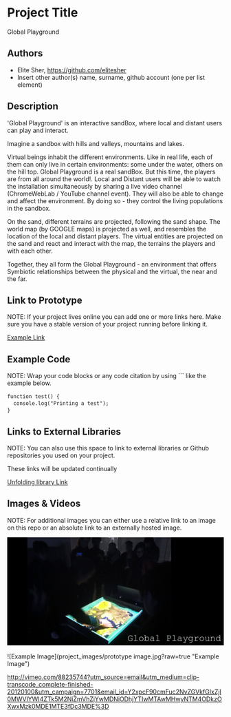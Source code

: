 # Project Title
Global Playground

## Authors
- Elite Sher, https://github.com/elitesher
- Insert other author(s) name, surname, github account (one per list element)

## Description
'Global Playground' is an interactive sandBox, where local and distant users can play and interact.

Imagine a sandbox with hills and valleys, mountains and lakes.

Virtual beings inhabit the different environments. Like in real life, each of them can only live in certain environments: some under the water, others on the hill top. 
Global Playground is a real sandBox. But this time, the players are from all around the world!. Local and Distant users will be able to watch the installation simultaneously by sharing a live video channel (ChromeWebLab / YouTube channel event). They will also be able to change and affect the environment. By doing so - they control the living populations in the sandbox.

On the sand, different terrains are projected, following the sand shape. The world map (by GOOGLE maps) is projected as well, and resembles the location of the local and distant players. The virtual entities are projected on the sand and react and interact with the map, the terrains the players and with each other. 

Together, they all form the Global Playground - an environment that offers Symbiotic relationships between the physical and the virtual, the near and the far.

## Link to Prototype
NOTE: If your project lives online you can add one or more links here. Make sure you have a stable version of your project running before linking it.

[Example Link](http://www.google.com "Example Link")

## Example Code
NOTE: Wrap your code blocks or any code citation by using ``` like the example below.
```
function test() {
  console.log("Printing a test");
}
```
## Links to External Libraries
 NOTE: You can also use this space to link to external libraries or Github repositories you used on your project.
 
 These links will be updated continually
 
[Unfolding library Link](http://unfoldingmaps.org/ "Unfolding library Link")

## Images & Videos
NOTE: For additional images you can either use a relative link to an image on this repo or an absolute link to an externally hosted image.

![Example Image](project_images/cover.jpg?raw=true "Example Image")

![Example Image](project_images/prototype image.jpg?raw=true "Example Image")


http://vimeo.com/88235744?utm_source=email&utm_medium=clip-transcode_complete-finished-20120100&utm_campaign=7701&email_id=Y2xpcF90cmFuc2NvZGVkfGIxZjI0MWVlYWI4ZTk5M2NiZmVhZjYwMDNiODhjYTIwMTAwMHwyNTM4ODkzOXwxMzk0MDE1MTE3fDc3MDE%3D
